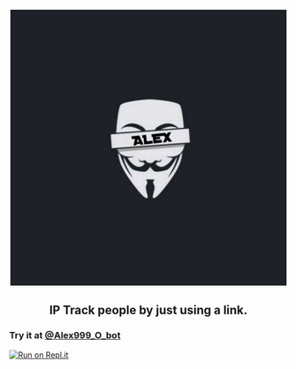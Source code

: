 <p align='center'><img style="height:500px;width:500px" src="20230108_183507.png" ></p>

<h2 align='center'>IP Track people by just using a link.</h2>

<div align="center">

</div>

### Try it at [@Alex999_O_bot](https://t.me/Alex999_O_bot)

[![Run on Repl.it](https://repl.it/badge/github/Alexspy444/IPTrack)](https://repl.it/github/https://repl.it/github/Alexspy444/IPTrack)
